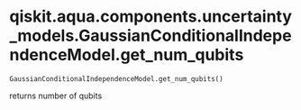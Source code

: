 # qiskit.aqua.components.uncertainty\_models.GaussianConditionalIndependenceModel.get\_num\_qubits

`GaussianConditionalIndependenceModel.get_num_qubits()`

returns number of qubits
